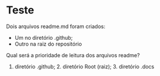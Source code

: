 # Teste

Dois arquivos readme.md foram criados:
- Um no diretório .github;
- Outro na raiz do repositório

Qual será a prioridade de leitura dos arquivos readme?
1. diretório .github; 2. diretório Root (raiz); 3. diretório .docs
